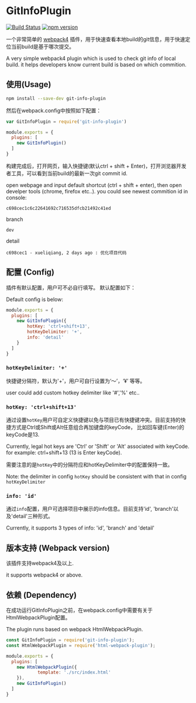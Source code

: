 # GitInfoPlugin

[![Build Status](https://travis-ci.org/xuelq007/GitInfoPlugin.svg?branch=master)](https://travis-ci.org/xuelq007/GitInfoPlugin)
[![npm version](https://badge.fury.io/js/git-info-plugin.svg)](https://badge.fury.io/js/git-info-plugin)

一个非常简单的 [webpack4](https://webpack.js.org/) 插件，用于快速查看本地build的git信息，用于快速定位当前build是基于哪次提交。

A very simple webpack4 plugin which is used to check git info of local build. it helps developers know current build is based on which commition.

## 使用(Usage)

```bash
npm install --save-dev git-info-plugin
```

然后在webpack.config中按照如下配置：

```javascript
var GitInfoPlugin = require('git-info-plugin')

module.exports = {
  plugins: [
    new GitInfoPlugin()
  ]
}
```

构建完成后，打开网页，输入快捷键(默认ctrl + shift + Enter)，打开浏览器开发者工具，可以看到当前build的最新一次git commit id.

open webpage and input default shortcut (ctrl + shift + enter), then open develper tools (chrome, firefox etc..). you could see newest commition id in console: 

```
c698cec1c6c22641692c716535dfcb21492c41ed
```

branch

```
dev
```

detail

```
c698cec1 - xueliqiang, 2 days ago : 优化项目代码
```


## 配置 (Config)

插件有默认配置，用户可不必自行填写。 默认配置如下：

Default config is below:

```javascript
module.exports = {
  plugins: [
    new GitInfoPlugin({
        hotKey: 'ctrl+shift+13',
        hotKeyDelimiter: '+',
        info: 'detail'
    }
  ]
}
```

### `hotKeyDelimiter: '+'`

快捷键分隔符，默认为'+'，用户可自行设置为‘～’，‘¥’ 等等。

user could add custom hotkey delimiter like '#','%' etc..


### `hotKey: 'ctrl+shift+13'`

通过设置`hotKey`用户可自定义快捷键以免与项目已有快捷键冲突。目前支持的快捷方式是Ctrl或Shift或Alt任意组合再加键盘的keyCode，
比如回车键(Enter)的keyCode是13.

Currently, legal hot keys are 'Ctrl' or 'Shift' or 'Alt' associated with keyCode. for example: ctrl+shift+13 (13 is Enter keyCode).


需要注意的是`hotKey`中的分隔符应和hotKeyDelimiter中的配置保持一致。

Note: the delimiter in config `hotKey` should be consistent with that in config `hotKeyDelimiter`



### `info: 'id'`

通过`info`配置，用户可选择项目中展示的info信息。目前支持'id', 'branch'以及'detail'三种形式。

Currently, it supports 3 types of info: 'id', 'branch' and 'detail'


## 版本支持 (Webpack version)

该插件支持webpack4及以上.

it supports webpack4 or above.

## 依赖 (Dependency)

在成功运行GitInfoPlugin之前，在webpack.config中需要有关于HtmlWebpackPlugin配置。

The plugin runs based on webpack HtmlWebpackPlugin.

```javascript
const GitInfoPlugin = require('git-info-plugin');
const HtmlWebpackPlugin = require('html-webpack-plugin');

module.exports = {
  plugins: [
    new HtmlWebpackPlugin({
            template: './src/index.html'
    }),
    new GitInfoPlugin()
  ]
}
```

